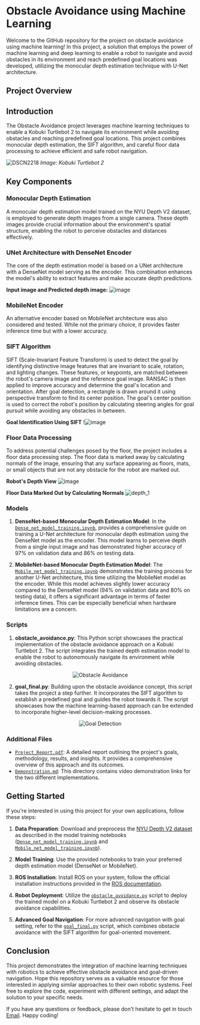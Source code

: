 # Obstacle Avoidance using Machine Learning

Welcome to the GitHub repository for the project on obstacle avoidance using machine learning! In this project, a solution that employs the power of machine learning and deep learning to enable a robot to navigate and avoid obstacles in its environment and reach predefined goal locations was developed, utilizing the monocular depth estimation technique with U-Net architecture. 

## Project Overview

## Introduction
The Obstacle Avoidance project leverages machine learning techniques to enable a Kobuki Turtlebot 2 to navigate its environment while avoiding obstacles and reaching predefined goal locations. This project combines monocular depth estimation, the SIFT algorithm, and careful floor data processing to achieve efficient and safe robot navigation.

![DSCN2218](https://github.com/Shrey5555/Obstacle-Avoidance-Using-Machine-Learning/assets/136813149/f7287c85-6e24-4978-982e-07c5fcb0a430)
*Image: Kobuki Turtlebot 2*

## Key Components

### Monocular Depth Estimation
A monocular depth estimation model trained on the NYU Depth V2 dataset, is employed to generate depth images from a single camera. These depth images provide crucial information about the environment's spatial structure, enabling the robot to perceive obstacles and distances effectively.

### UNet Architecture with DenseNet Encoder
The core of the depth estimation model is based on a UNet architecture with a DenseNet model serving as the encoder. This combination enhances the model's ability to extract features and make accurate depth predictions.

**Input image and Predicted depth image:**
![image](https://github.com/Shrey5555/Obstacle-Avoidance-Using-Machine-Learning/assets/136813149/4455cb8f-8188-4b5c-b5c0-5192aeb89f09)

### MobileNet Encoder
An alternative encoder based on MobileNet architecture was also considered and tested. While not the primary choice, it provides faster inference time but with a lower accuracy.

### SIFT Algorithm
SIFT (Scale-Invariant Feature Transform) is used to detect the goal by identifying distinctive image features that are invariant to scale, rotation, and lighting changes. These features, or keypoints, are matched between the robot's camera image and the reference goal image. RANSAC is then applied to improve accuracy and determine the goal's location and orientation. After goal detection, a rectangle is drawn around it using perspective transform to find its center position. The goal's center position is used to correct the robot's position by calculating steering angles for goal pursuit while avoiding any obstacles in between.

**Goal Identification Using SIFT**
!![image](https://github.com/Shrey5555/Obstacle-Avoidance-Using-Machine-Learning/assets/136813149/cffd66a2-d6b4-481f-8931-94837eba3dcd)

### Floor Data Processing
To address potential challenges posed by the floor, the project includes a floor data processing step. The floor data is marked away by calculating normals of the image, ensuring that any surface appearing as floors, mats, or small objects that are not any obstacle for the robot are marked out.

**Robot's Depth View**
![image](https://github.com/Shrey5555/Obstacle-Avoidance-Using-Machine-Learning/assets/136813149/27fec476-0706-48d9-9f47-2497969db6a0)

**Floor Data Marked Out by Calculating Normals**
![depth_1](https://github.com/Shrey5555/Obstacle-Avoidance-Using-Machine-Learning/assets/136813149/dd88a52f-fb9b-41ab-9970-18d6f309626e)

### Models

1. **DenseNet-based Monocular Depth Estimation Model**: In the [`Dense_net_model_training.ipynb`](Dense_net_model_training.ipynb), provides a comprehensive guide on training a U-Net architecture for monocular depth estimation using the DenseNet model as the encoder. This model learns to perceive depth from a single input image and has demonstrated higher accuracy of 97% on validation data and 86% on testing data.

2. **MobileNet-based Monocular Depth Estimation Model**: The [`Mobile_net_model_training.ipynb`](Mobile_net_model_training.ipynb) demonstrates the training process for another U-Net architecture, this time utilizing the MobileNet model as the encoder. While this model achieves slightly lower accuracy compared to the DenseNet model (94% on validation data and 80% on testing data), it offers a significant advantage in terms of faster inference times. This can be especially beneficial when hardware limitations are a concern.

### Scripts

1. **obstacle_avoidance.py**: This Python script showcases the practical implementation of the obstacle avoidance approach on a Kobuki Turtlebot 2. The script integrates the trained depth estimation model to enable the robot to autonomously navigate its environment while avoiding obstacles.
<div align="center">
  <p></p>
</div>
<p align="center">
  <img src="https://github.com/Shrey5555/Obstacle-Avoidance-Using-Machine-Learning/assets/136813149/c344830a-358d-4879-ad16-4b14cb07c51f" alt="Obstacle Avoidance">
</p>
<div align="center">
  <p></p>
</div>

2. **goal_final.py**: Building upon the obstacle avoidance concept, this script takes the project a step further. It incorporates the SIFT algorithm to establish a predefined goal and guides the robot towards it. The script showcases how the machine learning-based approach can be extended to incorporate higher-level decision-making processes.
<div align="center">
  <p></p>
</div>
<p align="center">
  <img src="https://github.com/Shrey5555/Obstacle-Avoidance-Using-Machine-Learning/assets/136813149/0b109ff9-0f5d-4b7c-ba58-be23c0575b78" alt="Goal Detection">
</p>
<div align="center">
  <p></p>
</div>

### Additional Files

- [`Project_Report.pdf`](Project_Report.pdf): A detailed report outlining the project's goals, methodology, results, and insights. It provides a comprehensive overview of this approach and its outcomes.
- [`Demonstration.md`](Demonstration.md): This directory contains video demonstration links for the two different implementations.

## Getting Started

If you're interested in using this project for your own applications, follow these steps:

1. **Data Preparation**: Download and preprocess the [NYU Depth V2 dataset](https://cs.nyu.edu/~silberman/datasets/nyu_depth_v2.html) as described in the model training notebooks ([`Dense_net_model_training.ipynb`](Dense_net_model_training.ipynb) and [`Mobile_net_model_training.ipynb`](Mobile_net_model_training.ipynb)).

2. **Model Training**: Use the provided notebooks to train your preferred depth estimation model (DenseNet or MobileNet).
   
3. **ROS Installation**: Install ROS on your system, follow the official installation instructions provided in the [ROS documentation](https://wiki.ros.org/noetic/Installation/Ubuntu).

4. **Robot Deployment**: Utilize the [`obstacle_avoidance.py`](obstacle_avoidance.py) script to deploy the trained model on a Kobuki Turtlebot 2 and observe its obstacle avoidance capabilities.

5. **Advanced Goal Navigation**: For more advanced navigation with goal setting, refer to the [`goal_final.py`](goal_final.py) script, which combines obstacle avoidance with the SIFT algorithm for goal-oriented movement.

## Conclusion

This project demonstrates the integration of machine learning techniques with robotics to achieve effective obstacle avoidance and goal-driven navigation. Hope this repository serves as a valuable resource for those interested in applying similar approaches to their own robotic systems. Feel free to explore the code, experiment with different settings, and adapt the solution to your specific needs.

If you have any questions or feedback, please don't hesitate to get in touch [Email](mailto:shreygupta0509@gmail.com). Happy coding!
